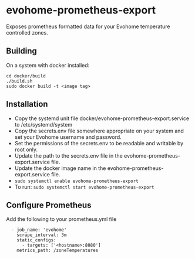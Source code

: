 # evohome-prometheus-export
Exposes prometheus formatted data for your Evohome temperature controlled zones.

## Building
On a system with docker installed:
```
cd docker/build
./build.sh
sudo docker build -t <image tag>
```
## Installation
* Copy the systemd unit file docker/evohome-prometheus-export.service to /etc/systemd/system
* Copy the secrets.env file somewhere appropriate on your system and set your Evohome username and password.
* Set the permissions of the secrets.env to be readable and writable by root only.
* Update the path to the secrets.env file in the evohome-prometheus-export.service file.
* Update the docker image name in the evohome-prometheus-export.service file.
* ```sudo systemctl enable evohome-prometheus-export```
* To run: ```sudo systemctl start evohome-prometheus-export```

## Configure Prometheus
Add the following to your prometheus.yml file
```
  - job_name: 'evohome'
    scrape_interval: 3m
    static_configs:
      - targets: ['<hostname>:8080']
    metrics_path: /zoneTemperatures
```
